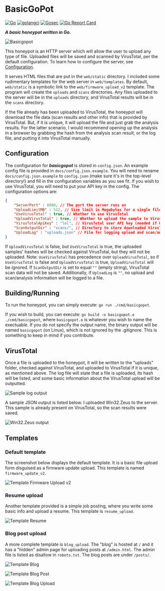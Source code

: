 # BasicGoPot
[![Go](https://github.com/morgenm/basicgopot/actions/workflows/go.yml/badge.svg)](https://github.com/morgenm/basicgopot/actions/workflows/go.yml)
[![golangci](https://github.com/morgenm/basicgopot/actions/workflows/golangci-lint.yml/badge.svg)](https://github.com/morgenm/basicgopot/actions/workflows/golangci-lint.yml)
[![Gosec](https://github.com/morgenm/basicgopot/actions/workflows/gosec.yml/badge.svg)](https://github.com/morgenm/basicgopot/actions/workflows/gosec.yml)
[![Go Report Card](https://goreportcard.com/badge/github.com/morgenm/basicgopot)](https://goreportcard.com/report/github.com/morgenm/basicgopot)

**_A basic honeypot written in Go._**

![Basicgopot](https://raw.githubusercontent.com/morgenm/basicgopot/275d8f8fedc251dedce6a047a0cd8b023a94f2f8/docs/basicgopot.gif)

This honeypot is an HTTP server which will allow the user to upload any type of file. Uploaded files will be saved and scanned by VirusTotal, per the default configuration. To learn how to configure the server, see [Configuration](#configuration).

It serves HTML files that are put in the `web/static` directory. I included some rudimentary templates for the web server in `web/templates`. By default, `web/static` is a symbolic link to the `web/firmware_upload_v2` template. The program will create the `uploads` and `scans` directories. Any files uploaded to the server will be in the `uploads` directory, and VirusTotal results will be in the `scans` directory.

If the file already has been uploaded to VirusTotal, the honeypot will download the file data (scan results and other info) that is provided by VirusTotal. But, if it is unique, it will upload the file and just grab the analysis results. For the latter scenario, I would recommend opening up the analysis in a browser by grabbing the hash from the analysis scan result, or the log file, and putting it into VirusTotal manually.

## Configuration
The configuration for **_basicgopot_** is stored in `config.json`. An example config file is provided in `docs/config.json.example`. You will need to rename `docs/config.json.example` to `config.json` (make sure it's in the top-level directory!) and fill in the configuration variables as you see fit. If you wish to use VirusTotal, you will need to put your API key in the config. The configuration options are:
```json
{
    "ServerPort" : 8080, // The port the server runs on
    "UploadLimitMB" : 512, // Size limit in Megabytes for a single file upload to the server
    "UseVirusTotal" : true, // Whether to use VirusTotal 
    "UploadVirusTotal" : true, // Whether to upload the sample to VirusTotal if its unique
    "VirusTotalApiKey" : "lol", // VirusTotal user API key (needed if UseVirusTotal is true)
    "ScanOutputDir" : "scans/", // Directory to store downloaded VirusTotal scans in  
    "UploadLog" : "uploads.json" // File for logging upload and scan/analysis information
}
```

If `UploadVirusTotal` is false, but `UseVirusTotal` is true, the uploaded samples' hashes will be checked against VirusTotal, but they will not be uploaded. Note: `UseVirusTotal` has precedence over `UploadVirusTotal`, so if `UseVirusTotal` is false and `UploadVirusTotal` is true, `UploadVirusTotal` will be ignored. If `ScanOutputDir` is set to equal `""` (empty string), VirusTotal scan data will not be saved. Additionally, if `UploadLog` is `""`, no upload and scan/analysis information will be logged to a file.

## Building/Running
To run the honeypot, you can simply execute: `go run ./cmd/basicgopot`. 

If you wish to build, you can execute: `go build -o basicgopot.o ./cmd/basicgopot`, where `basicgopot.o` is whatever you wish to name the exectuable. If you do not specify the output name, the binary output will be named `basicgopot` (on Linux), which is not ignored by the .gitignore. This is something to keep in mind if you contribute.

## VirusTotal
Once a file is uploaded to the honeypot, it will be written to the "uploads" folder, checked against VirusTotal, and uploaded to VirusTotal if it is unique, as mentioned above. The log file will state that a file is uploaded, its hash will be listed, and some basic information about the VirusTotal upload will be outputted. 

![Sample log output](https://github.com/morgenm/basicgopot/blob/assets/docs/log.png?raw=true "Sample log output")

A sample JSON output is listed below. I uploaded Win32.Zeus to the server. This sample is already present on VirusTotal, so the scan results were saved.

![Win32.Zeus output](https://github.com/morgenm/basicgopot/blob/assets/docs/win32_zeus.png?raw=true "Win32.Zeus output")

## Templates
### Default template
The screenshot below displays the default template. It is a basic file upload form disguised as a firmware update upload. This template is named `firmware_update_v2`.

![Template Firmware Upload v2](https://github.com/morgenm/basicgopot/blob/assets/docs/template_firmware_upload_v2.png?raw=true "Default template")

### Resume upload
Another template provided is a simple job posting, where you write some basic info and upload a resume. This template is `resume_upload`.

![Template Resume](https://github.com/morgenm/basicgopot/blob/assets/docs/template_resume.png?raw=true "Resume template")

### Blog post upload
A more complete template is `blog_upload`. The "blog" is hosted at `/` and it has a "hidden" admin page for uploading posts at `/admin.html`. The admin file is listed as disallow in `robots.txt`. The blog posts are under `/posts/`. 

![Template Blog](https://github.com/morgenm/basicgopot/blob/assets/docs/template_blog_index.png?raw=true "Blog template")

![Template Blog Post](https://github.com/morgenm/basicgopot/blob/assets/docs/template_blog_post.png?raw=true "Blog post")

![Template Blog Upload](https://github.com/morgenm/basicgopot/blob/assets/docs/template_blog_upload.png?raw=true "Blog admin upload")
